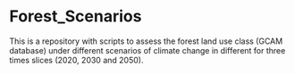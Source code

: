 # Forest_Scenarios
This is a repository with scripts to assess the forest land use class (GCAM database)  under different scenarios of climate change in different for three times slices (2020, 2030 and 2050).
